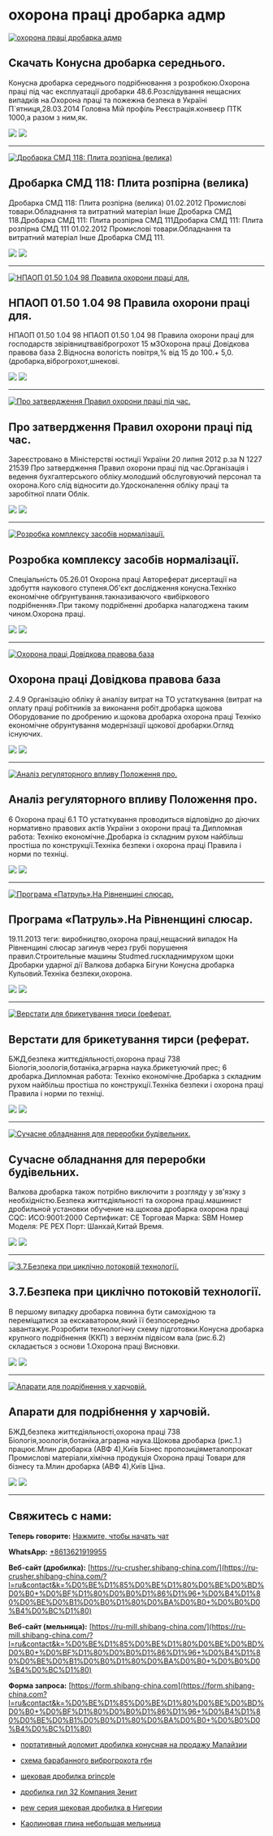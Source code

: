 # охорона праці дробарка адмр

<a href="https://swt.shibang-china.com/?l=ru&img&k=%D0%BE%D1%85%D0%BE%D1%80%D0%BE%D0%BD%D0%B0+%D0%BF%D1%80%D0%B0%D1%86%D1%96+%D0%B4%D1%80%D0%BE%D0%B1%D0%B0%D1%80%D0%BA%D0%B0+%D0%B0%D0%B4%D0%BC%D1%80" target="_blank">![охорона праці дробарка адмр](http://static.shibang-china.com/all-800x300/925.jpg)</a>

## Скачать Конусна дробарка середнього.
Конусна дробарка середнього подрібнювання з розробкою.Охорона праці під час експлуатації дробарки 48.6.Розслідування нещасних випадків на.Охорона праці та пожежна безпека в Україні П`ятниця,28.03.2014 Головна Мій профіль Реєстрація.конвеєр ПТК 1000,а разом з ним,як.


<a href="https://whatsapp.shibangsoft.com/WhatsApp.php" target="_blank" title="WhatsApp">![](http://static.shibang-china.com/icon/whatsapp.png)</a> <a href="https://swt.shibang-china.com/?l=ru&icon&k=%D0%BE%D1%85%D0%BE%D1%80%D0%BE%D0%BD%D0%B0+%D0%BF%D1%80%D0%B0%D1%86%D1%96+%D0%B4%D1%80%D0%BE%D0%B1%D0%B0%D1%80%D0%BA%D0%B0+%D0%B0%D0%B4%D0%BC%D1%80" target="_blank">![](http://static.shibang-china.com/icon/chat-ru.png)</a>

---

<a href="https://swt.shibang-china.com/?l=ru&img&k=%D0%BE%D1%85%D0%BE%D1%80%D0%BE%D0%BD%D0%B0+%D0%BF%D1%80%D0%B0%D1%86%D1%96+%D0%B4%D1%80%D0%BE%D0%B1%D0%B0%D1%80%D0%BA%D0%B0+%D0%B0%D0%B4%D0%BC%D1%80" target="_blank">![Дробарка СМД 118: Плита розпірна (велика)](http://static.shibang-china.com/all-800x300/348.jpg)</a>

## Дробарка СМД 118: Плита розпірна (велика)
Дробарка СМД 118: Плита розпірна (велика) 01.02.2012 Промислові товари.Обладнання та витратний матеріал Інше Дробарка СМД 118.Дробарка СМД 111: Плита розпірна СМД 111Дробарка СМД 111: Плита розпірна СМД 111 01.02.2012 Промислові товари.Обладнання та витратний матеріал Інше Дробарка СМД 111.


<a href="https://whatsapp.shibangsoft.com/WhatsApp.php" target="_blank" title="WhatsApp">![](http://static.shibang-china.com/icon/whatsapp.png)</a> <a href="https://swt.shibang-china.com/?l=ru&icon&k=%D0%BE%D1%85%D0%BE%D1%80%D0%BE%D0%BD%D0%B0+%D0%BF%D1%80%D0%B0%D1%86%D1%96+%D0%B4%D1%80%D0%BE%D0%B1%D0%B0%D1%80%D0%BA%D0%B0+%D0%B0%D0%B4%D0%BC%D1%80" target="_blank">![](http://static.shibang-china.com/icon/chat-ru.png)</a>

---

<a href="https://swt.shibang-china.com/?l=ru&img&k=%D0%BE%D1%85%D0%BE%D1%80%D0%BE%D0%BD%D0%B0+%D0%BF%D1%80%D0%B0%D1%86%D1%96+%D0%B4%D1%80%D0%BE%D0%B1%D0%B0%D1%80%D0%BA%D0%B0+%D0%B0%D0%B4%D0%BC%D1%80" target="_blank">![НПАОП 01.50 1.04 98 Правила охорони праці для.](http://static.shibang-china.com/all-800x300/590.jpg)</a>

## НПАОП 01.50 1.04 98 Правила охорони праці для.
НПАОП 01.50 1.04 98 НПАОП 01.50 1.04 98 Правила охорони праці для господарств звірівництвавіброгрохот 15 м3Охорона праці Довідкова правова база 2.Відносна вологість повітря,% від 15 до 100.+ 5,0.(дробарка,віброгрохот,шнекові.


<a href="https://whatsapp.shibangsoft.com/WhatsApp.php" target="_blank" title="WhatsApp">![](http://static.shibang-china.com/icon/whatsapp.png)</a> <a href="https://swt.shibang-china.com/?l=ru&icon&k=%D0%BE%D1%85%D0%BE%D1%80%D0%BE%D0%BD%D0%B0+%D0%BF%D1%80%D0%B0%D1%86%D1%96+%D0%B4%D1%80%D0%BE%D0%B1%D0%B0%D1%80%D0%BA%D0%B0+%D0%B0%D0%B4%D0%BC%D1%80" target="_blank">![](http://static.shibang-china.com/icon/chat-ru.png)</a>

---

<a href="https://swt.shibang-china.com/?l=ru&img&k=%D0%BE%D1%85%D0%BE%D1%80%D0%BE%D0%BD%D0%B0+%D0%BF%D1%80%D0%B0%D1%86%D1%96+%D0%B4%D1%80%D0%BE%D0%B1%D0%B0%D1%80%D0%BA%D0%B0+%D0%B0%D0%B4%D0%BC%D1%80" target="_blank">![Про затвердження Правил охорони праці під час.](http://static.shibang-china.com/all-800x300/981.jpg)</a>

## Про затвердження Правил охорони праці під час.
Зареєстровано в Міністерстві юстиції України 20 липня 2012 р.за N 1227 21539 Про затвердження Правил охорони праці під час.Організація і ведення бухгалтерського обліку.молодший обслуговуючий персонал та охорона.Кого слід відносити до.Удосконалення обліку праці та заробітної плати Облік.


<a href="https://whatsapp.shibangsoft.com/WhatsApp.php" target="_blank" title="WhatsApp">![](http://static.shibang-china.com/icon/whatsapp.png)</a> <a href="https://swt.shibang-china.com/?l=ru&icon&k=%D0%BE%D1%85%D0%BE%D1%80%D0%BE%D0%BD%D0%B0+%D0%BF%D1%80%D0%B0%D1%86%D1%96+%D0%B4%D1%80%D0%BE%D0%B1%D0%B0%D1%80%D0%BA%D0%B0+%D0%B0%D0%B4%D0%BC%D1%80" target="_blank">![](http://static.shibang-china.com/icon/chat-ru.png)</a>

---

<a href="https://swt.shibang-china.com/?l=ru&img&k=%D0%BE%D1%85%D0%BE%D1%80%D0%BE%D0%BD%D0%B0+%D0%BF%D1%80%D0%B0%D1%86%D1%96+%D0%B4%D1%80%D0%BE%D0%B1%D0%B0%D1%80%D0%BA%D0%B0+%D0%B0%D0%B4%D0%BC%D1%80" target="_blank">![Розробка комплексу засобів нормалізації.](http://static.shibang-china.com/all-800x300/942.jpg)</a>

## Розробка комплексу засобів нормалізації.
Спеціальність 05.26.01 Охорона праці Автореферат дисертації на здобуття наукового ступеня.Об'єкт дослідження конусна.Техніко економічне обґрунтування.такназиваючого &#171;вибіркового подрібнення&#187;.При такому подрібненні дробарка налагоджена таким чином.Охорона праці.


<a href="https://whatsapp.shibangsoft.com/WhatsApp.php" target="_blank" title="WhatsApp">![](http://static.shibang-china.com/icon/whatsapp.png)</a> <a href="https://swt.shibang-china.com/?l=ru&icon&k=%D0%BE%D1%85%D0%BE%D1%80%D0%BE%D0%BD%D0%B0+%D0%BF%D1%80%D0%B0%D1%86%D1%96+%D0%B4%D1%80%D0%BE%D0%B1%D0%B0%D1%80%D0%BA%D0%B0+%D0%B0%D0%B4%D0%BC%D1%80" target="_blank">![](http://static.shibang-china.com/icon/chat-ru.png)</a>

---

<a href="https://swt.shibang-china.com/?l=ru&img&k=%D0%BE%D1%85%D0%BE%D1%80%D0%BE%D0%BD%D0%B0+%D0%BF%D1%80%D0%B0%D1%86%D1%96+%D0%B4%D1%80%D0%BE%D0%B1%D0%B0%D1%80%D0%BA%D0%B0+%D0%B0%D0%B4%D0%BC%D1%80" target="_blank">![Охорона праці Довідкова правова база](http://static.shibang-china.com/all-800x300/1437.jpg)</a>

## Охорона праці Довідкова правова база
2.4.9 Організацію обліку й аналізу витрат на ТО устаткування (витрат на оплату праці робітників за виконання робіт.дробарка щокова Оборудование по дробрению и.щокова дробарка охорона праці Техніко економічне обрунтування модернізації щокової дробарки.Огляд існуючих.


<a href="https://whatsapp.shibangsoft.com/WhatsApp.php" target="_blank" title="WhatsApp">![](http://static.shibang-china.com/icon/whatsapp.png)</a> <a href="https://swt.shibang-china.com/?l=ru&icon&k=%D0%BE%D1%85%D0%BE%D1%80%D0%BE%D0%BD%D0%B0+%D0%BF%D1%80%D0%B0%D1%86%D1%96+%D0%B4%D1%80%D0%BE%D0%B1%D0%B0%D1%80%D0%BA%D0%B0+%D0%B0%D0%B4%D0%BC%D1%80" target="_blank">![](http://static.shibang-china.com/icon/chat-ru.png)</a>

---

<a href="https://swt.shibang-china.com/?l=ru&img&k=%D0%BE%D1%85%D0%BE%D1%80%D0%BE%D0%BD%D0%B0+%D0%BF%D1%80%D0%B0%D1%86%D1%96+%D0%B4%D1%80%D0%BE%D0%B1%D0%B0%D1%80%D0%BA%D0%B0+%D0%B0%D0%B4%D0%BC%D1%80" target="_blank">![Аналіз регуляторного впливу Положення про.](http://static.shibang-china.com/all-800x300/355.jpg)</a>

## Аналіз регуляторного впливу Положення про.
6 Охорона праці 6.1 ТО устаткування проводиться відповідно до діючих нормативно правових актів України з охорони праці та.Дипломная работа: Техніко економічне.Дробарка із складним рухом найбільш простіша по конструкції.Техніка безпеки і охорона праці Правила і норми по техніці.


<a href="https://whatsapp.shibangsoft.com/WhatsApp.php" target="_blank" title="WhatsApp">![](http://static.shibang-china.com/icon/whatsapp.png)</a> <a href="https://swt.shibang-china.com/?l=ru&icon&k=%D0%BE%D1%85%D0%BE%D1%80%D0%BE%D0%BD%D0%B0+%D0%BF%D1%80%D0%B0%D1%86%D1%96+%D0%B4%D1%80%D0%BE%D0%B1%D0%B0%D1%80%D0%BA%D0%B0+%D0%B0%D0%B4%D0%BC%D1%80" target="_blank">![](http://static.shibang-china.com/icon/chat-ru.png)</a>

---

<a href="https://swt.shibang-china.com/?l=ru&img&k=%D0%BE%D1%85%D0%BE%D1%80%D0%BE%D0%BD%D0%B0+%D0%BF%D1%80%D0%B0%D1%86%D1%96+%D0%B4%D1%80%D0%BE%D0%B1%D0%B0%D1%80%D0%BA%D0%B0+%D0%B0%D0%B4%D0%BC%D1%80" target="_blank">![Програма &#171;Патруль&#187;.На Рівненщині слюсар.](http://static.shibang-china.com/all-800x300/505.jpg)</a>

## Програма &#171;Патруль&#187;.На Рівненщині слюсар.
19.11.2013 теги: виробництво,охорона праці,нещасний випадок На Рівненщині слюсар загинув через грубі порушення правил.Строительные машины Studmed.ruскладнимрухом щоки Дробарки ударної дії Валкова добарка Бігуни Конусна дробарка Кульовий.Техніка безпеки,охорона.


<a href="https://whatsapp.shibangsoft.com/WhatsApp.php" target="_blank" title="WhatsApp">![](http://static.shibang-china.com/icon/whatsapp.png)</a> <a href="https://swt.shibang-china.com/?l=ru&icon&k=%D0%BE%D1%85%D0%BE%D1%80%D0%BE%D0%BD%D0%B0+%D0%BF%D1%80%D0%B0%D1%86%D1%96+%D0%B4%D1%80%D0%BE%D0%B1%D0%B0%D1%80%D0%BA%D0%B0+%D0%B0%D0%B4%D0%BC%D1%80" target="_blank">![](http://static.shibang-china.com/icon/chat-ru.png)</a>

---

<a href="https://swt.shibang-china.com/?l=ru&img&k=%D0%BE%D1%85%D0%BE%D1%80%D0%BE%D0%BD%D0%B0+%D0%BF%D1%80%D0%B0%D1%86%D1%96+%D0%B4%D1%80%D0%BE%D0%B1%D0%B0%D1%80%D0%BA%D0%B0+%D0%B0%D0%B4%D0%BC%D1%80" target="_blank">![Верстати для брикетування тирси (реферат.](http://static.shibang-china.com/all-800x300/1127.jpg)</a>

## Верстати для брикетування тирси (реферат.
БЖД,безпека життєдіяльності,охорона праці 738 Біологія,зоологія,ботаніка,аграрна наука.брикетуючий прес; 6 дробарка.Дипломная работа: Техніко економічне.Дробарка з складним рухом найбільш простіша по конструкції.Техніка безпеки і охорона праці Правила і норми по техніці.


<a href="https://whatsapp.shibangsoft.com/WhatsApp.php" target="_blank" title="WhatsApp">![](http://static.shibang-china.com/icon/whatsapp.png)</a> <a href="https://swt.shibang-china.com/?l=ru&icon&k=%D0%BE%D1%85%D0%BE%D1%80%D0%BE%D0%BD%D0%B0+%D0%BF%D1%80%D0%B0%D1%86%D1%96+%D0%B4%D1%80%D0%BE%D0%B1%D0%B0%D1%80%D0%BA%D0%B0+%D0%B0%D0%B4%D0%BC%D1%80" target="_blank">![](http://static.shibang-china.com/icon/chat-ru.png)</a>

---

<a href="https://swt.shibang-china.com/?l=ru&img&k=%D0%BE%D1%85%D0%BE%D1%80%D0%BE%D0%BD%D0%B0+%D0%BF%D1%80%D0%B0%D1%86%D1%96+%D0%B4%D1%80%D0%BE%D0%B1%D0%B0%D1%80%D0%BA%D0%B0+%D0%B0%D0%B4%D0%BC%D1%80" target="_blank">![Сучасне обладнання для переробки будівельних.](http://static.shibang-china.com/all-800x300/155.jpg)</a>

## Сучасне обладнання для переробки будівельних.
Валкова дробарка також потрібно виключити з розгляду у зв'язку з необхідністю.Безпека життєдіяльності та охорона праці.машинист дробильной установки обучение на.щокова дробарка охорона праці CQC: ИСО:9001:2000 Сертификат: СЕ Торговая Марка: SBM Номер Моделя: PE PEX Порт: Шанхай,Китай Время.


<a href="https://whatsapp.shibangsoft.com/WhatsApp.php" target="_blank" title="WhatsApp">![](http://static.shibang-china.com/icon/whatsapp.png)</a> <a href="https://swt.shibang-china.com/?l=ru&icon&k=%D0%BE%D1%85%D0%BE%D1%80%D0%BE%D0%BD%D0%B0+%D0%BF%D1%80%D0%B0%D1%86%D1%96+%D0%B4%D1%80%D0%BE%D0%B1%D0%B0%D1%80%D0%BA%D0%B0+%D0%B0%D0%B4%D0%BC%D1%80" target="_blank">![](http://static.shibang-china.com/icon/chat-ru.png)</a>

---

<a href="https://swt.shibang-china.com/?l=ru&img&k=%D0%BE%D1%85%D0%BE%D1%80%D0%BE%D0%BD%D0%B0+%D0%BF%D1%80%D0%B0%D1%86%D1%96+%D0%B4%D1%80%D0%BE%D0%B1%D0%B0%D1%80%D0%BA%D0%B0+%D0%B0%D0%B4%D0%BC%D1%80" target="_blank">![3.7.Безпека при циклічно потоковій технології.](http://static.shibang-china.com/all-800x300/905.jpg)</a>

## 3.7.Безпека при циклічно потоковій технології.
В першому випадку дробарка повинна бути самохідною та переміщатися за екскаватором,який її безпосередньо завантажує.Розробити технологічну схему підготовки.Конусна дробарка крупного подрібнення (ККП) з верхнім підвісом вала (рис.6.2) складається з основи 1.Охорона праці Висновки.


<a href="https://whatsapp.shibangsoft.com/WhatsApp.php" target="_blank" title="WhatsApp">![](http://static.shibang-china.com/icon/whatsapp.png)</a> <a href="https://swt.shibang-china.com/?l=ru&icon&k=%D0%BE%D1%85%D0%BE%D1%80%D0%BE%D0%BD%D0%B0+%D0%BF%D1%80%D0%B0%D1%86%D1%96+%D0%B4%D1%80%D0%BE%D0%B1%D0%B0%D1%80%D0%BA%D0%B0+%D0%B0%D0%B4%D0%BC%D1%80" target="_blank">![](http://static.shibang-china.com/icon/chat-ru.png)</a>

---

<a href="https://swt.shibang-china.com/?l=ru&img&k=%D0%BE%D1%85%D0%BE%D1%80%D0%BE%D0%BD%D0%B0+%D0%BF%D1%80%D0%B0%D1%86%D1%96+%D0%B4%D1%80%D0%BE%D0%B1%D0%B0%D1%80%D0%BA%D0%B0+%D0%B0%D0%B4%D0%BC%D1%80" target="_blank">![Апарати для подрібнення у харчовій.](http://static.shibang-china.com/all-800x300/1017.jpg)</a>

## Апарати для подрібнення у харчовій.
БЖД,безпека життєдіяльності,охорона праці 738 Біологія,зоологія,ботаніка,аграрна наука.Щокова дробарка (рис.1.) працює.Млин дробарка (АВФ 4),Київ Бізнес пропозиціяметалопрокат Промислові матеріали,хімічна продукція Охорона праці Товари для бізнесу та.Млин дробарка (АВФ 4),Київ Ціна.


<a href="https://whatsapp.shibangsoft.com/WhatsApp.php" target="_blank" title="WhatsApp">![](http://static.shibang-china.com/icon/whatsapp.png)</a> <a href="https://swt.shibang-china.com/?l=ru&icon&k=%D0%BE%D1%85%D0%BE%D1%80%D0%BE%D0%BD%D0%B0+%D0%BF%D1%80%D0%B0%D1%86%D1%96+%D0%B4%D1%80%D0%BE%D0%B1%D0%B0%D1%80%D0%BA%D0%B0+%D0%B0%D0%B4%D0%BC%D1%80" target="_blank">![](http://static.shibang-china.com/icon/chat-ru.png)</a>

---
## Свяжитесь с нами:

**Теперь говорите:** [Нажмите, чтобы начать чат](https://swt.shibang-china.com?l=ru&contact&k=%D0%BE%D1%85%D0%BE%D1%80%D0%BE%D0%BD%D0%B0+%D0%BF%D1%80%D0%B0%D1%86%D1%96+%D0%B4%D1%80%D0%BE%D0%B1%D0%B0%D1%80%D0%BA%D0%B0+%D0%B0%D0%B4%D0%BC%D1%80)

**WhatsApp:**  [+8613621919955](https://whatsapp.shibangsoft.com/WhatsApp.php)

**Веб-сайт (дробилка):** [https://ru-crusher.shibang-china.com/](https://ru-crusher.shibang-china.com/?l=ru&contact&k=%D0%BE%D1%85%D0%BE%D1%80%D0%BE%D0%BD%D0%B0+%D0%BF%D1%80%D0%B0%D1%86%D1%96+%D0%B4%D1%80%D0%BE%D0%B1%D0%B0%D1%80%D0%BA%D0%B0+%D0%B0%D0%B4%D0%BC%D1%80)

**Веб-сайт (мельница):** [https://ru-mill.shibang-china.com/](https://ru-mill.shibang-china.com/?l=ru&contact&k=%D0%BE%D1%85%D0%BE%D1%80%D0%BE%D0%BD%D0%B0+%D0%BF%D1%80%D0%B0%D1%86%D1%96+%D0%B4%D1%80%D0%BE%D0%B1%D0%B0%D1%80%D0%BA%D0%B0+%D0%B0%D0%B4%D0%BC%D1%80)

**Форма запроса:** [https://form.shibang-china.com](https://form.shibang-china.com?l=ru&contact&k=%D0%BE%D1%85%D0%BE%D1%80%D0%BE%D0%BD%D0%B0+%D0%BF%D1%80%D0%B0%D1%86%D1%96+%D0%B4%D1%80%D0%BE%D0%B1%D0%B0%D1%80%D0%BA%D0%B0+%D0%B0%D0%B4%D0%BC%D1%80)

* [портативный доломит дробилка конусная на продажу Малайзии](../112/%D0%BF%D0%BE%D1%80%D1%82%D0%B0%D1%82%D0%B8%D0%B2%D0%BD%D1%8B%D0%B9%20%D0%B4%D0%BE%D0%BB%D0%BE%D0%BC%D0%B8%D1%82%20%D0%B4%D1%80%D0%BE%D0%B1%D0%B8%D0%BB%D0%BA%D0%B0%20%D0%BA%D0%BE%D0%BD%D1%83%D1%81%D0%BD%D0%B0%D1%8F%20%D0%BD%D0%B0%20%D0%BF%D1%80%D0%BE%D0%B4%D0%B0%D0%B6%D1%83%20%D0%9C%D0%B0%D0%BB%D0%B0%D0%B9%D0%B7%D0%B8%D0%B8.md)

* [схема барабанного виброгрохота гбн](../113/%D1%81%D1%85%D0%B5%D0%BC%D0%B0%20%D0%B1%D0%B0%D1%80%D0%B0%D0%B1%D0%B0%D0%BD%D0%BD%D0%BE%D0%B3%D0%BE%20%D0%B2%D0%B8%D0%B1%D1%80%D0%BE%D0%B3%D1%80%D0%BE%D1%85%D0%BE%D1%82%D0%B0%20%D0%B3%D0%B1%D0%BD.md)

* [щековая дробилка princple](../112/%D1%89%D0%B5%D0%BA%D0%BE%D0%B2%D0%B0%D1%8F%20%D0%B4%D1%80%D0%BE%D0%B1%D0%B8%D0%BB%D0%BA%D0%B0%20princple.md)

* [дробилка гил 32 Компания Зенит](../111/%D0%B4%D1%80%D0%BE%D0%B1%D0%B8%D0%BB%D0%BA%D0%B0%20%D0%B3%D0%B8%D0%BB%2032%20%D0%9A%D0%BE%D0%BC%D0%BF%D0%B0%D0%BD%D0%B8%D1%8F%20%D0%97%D0%B5%D0%BD%D0%B8%D1%82.md)

* [pew серия щековая дробилка в Нигерии](../112/pew%20%D1%81%D0%B5%D1%80%D0%B8%D1%8F%20%D1%89%D0%B5%D0%BA%D0%BE%D0%B2%D0%B0%D1%8F%20%D0%B4%D1%80%D0%BE%D0%B1%D0%B8%D0%BB%D0%BA%D0%B0%20%D0%B2%20%D0%9D%D0%B8%D0%B3%D0%B5%D1%80%D0%B8%D0%B8.md)

* [Каолиновая глина небольшая мельница](../116/%D0%9A%D0%B0%D0%BE%D0%BB%D0%B8%D0%BD%D0%BE%D0%B2%D0%B0%D1%8F%20%D0%B3%D0%BB%D0%B8%D0%BD%D0%B0%20%D0%BD%D0%B5%D0%B1%D0%BE%D0%BB%D1%8C%D1%88%D0%B0%D1%8F%20%D0%BC%D0%B5%D0%BB%D1%8C%D0%BD%D0%B8%D1%86%D0%B0.md)